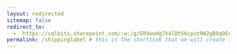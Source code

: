 ```yaml
---
layout: redirected
sitemap: false
redirect_to:
  -  https://sqlbits.sharepoint.com/:w:/g/ERVwuHg7X4lBt56cput0W2gB8gOEATc-CGMyyM1uVDjc9A?e=IfbuQA
permalink: /shippinglabel # this is the shortlink that we will create the / is required - MUST MATCH the name of the file amd a space after the :
---
```

